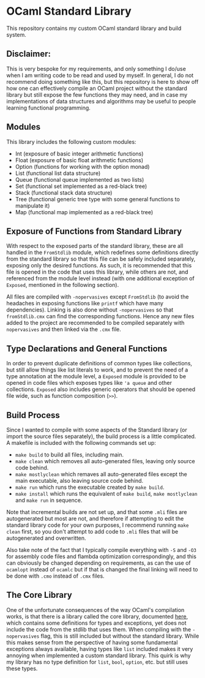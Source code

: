 # OCaml Standard Library

This repository contains my custom OCaml standard library and build system.

## Disclaimer:

This is very bespoke for my requirements, and only something I do/use when I am writing code to be read and used by myself. In general, I do not recommend doing something like this, but this repository is here to show off how one can effectively compile an OCaml project without the standard library but still expose the few functions they may need, and in case my implementations of data structures and algorithms may be useful to people learning functional programming.

## Modules

This library includes the following custom modules:

- Int (exposure of basic integer arithmetic functions)
- Float (exposure of basic float arithmetic functions)
- Option (functions for working with the option monad)
- List (functional list data structure)
- Queue (functional queue implemented as two lists)
- Set (functional set implemented as a red-black tree)
- Stack (functional stack data structure)
- Tree (functional generic tree type with some general functions to manipulate it)
- Map (functional map implemented as a red-black tree)

## Exposure of Functions from Standard Library

With respect to the exposed parts of the standard library, these are all handled in the `FromStdlib` module, which redefines some definitions directly from the standard library so that this file can be safely included separately, exposing only the desired functions. As such, it is recommended that this file is opened in the code that uses this library, while others are not, and referenced from the module level instead (with one additional exception of `Exposed`, mentioned in the following section).

All files are compiled with `-nopervasives` except `FromStdlib` (to avoid the headaches in exposing functions like `printf` which have many dependencies). Linking is also done without `-nopervasives` so that `fromStdlib.cmx` can find the corresponding functions. Hence any new files added to the project are recommended to be compiled separately with `nopervasives` and then linked via the `.cmx` file.

## Type Declarations and General Functions

In order to prevent duplicate definitions of common types like collections, but still allow things like list literals to work, and to prevent the need of a type annotation at the module level, a `Exposed` module is provided to be opened in code files which exposes types like `'a queue` and other collections. `Exposed` also includes generic operators that should be opened file wide, such as function composition (`>>`).

## Build Process

Since I wanted to compile with some aspects of the Standard library (or import the source files separately), the build process is a little complicated. A makefile is included with the following commands set up:

- `make build` to build all files, including main.
- `make clean` which removes all auto-generated files, leaving only source code behind.
- `make mostlyclean` which remaves all auto-generated files except the main executable, also leaving source code behind.
- `make run` which runs the executable created by `make build`.
- `make install` which runs the equivalent of `make build`, `make mostlyclean` and `make run` in sequence.


Note that incremental builds are not set up, and that some `.mli` files are autogenerated but most are not, and therefore if attempting to edit the standard library code for your own purposes, I recommend running `make clean` first, so you don't attempt to add code to `.mli` files that will be autogenerated and overwritten.

Also take note of the fact that I typically compile everything with `-S` and `-O3` for assembly code files and flambda optimization correspondingly, and this can obviously be changed depending on requirements, as can the use of `ocamlopt` instead of `ocamlc` but if that is changed the final linking will need to be done with `.cmo` instead of `.cmx` files.

## The Core Library

One of the unfortunate consequences of the way OCaml's compilation works, is that there is a library called the core library, documented [here](https://ocaml.org/manual/core.html), which contains some definitions for types and exceptions, yet does not include the code from the stdlib that uses them. When compiling with the `-nopervasives` flag, this is still included but without the standard library. While this makes sense from the perspective of having some fundamental exceptions always available, having types like `list` included makes it very annoying when implemented a custom standard library. This quirk is why my library has no type definition for `list`, `bool`, `option`, etc. but still uses these types.